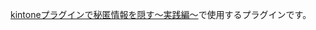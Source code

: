 [kintoneプラグインで秘匿情報を隠す〜実践編〜](https://cybozu.dev/ja/kintone/tips/development/plugins/development-plugin/kintone-plugin-sensitive-data-handling-practice/)で使用するプラグインです。
